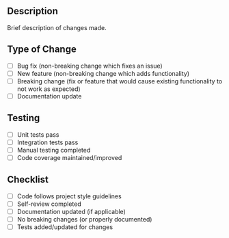 ## Description
Brief description of changes made.

## Type of Change
- [ ] Bug fix (non-breaking change which fixes an issue)
- [ ] New feature (non-breaking change which adds functionality)
- [ ] Breaking change (fix or feature that would cause existing functionality to not work as expected)
- [ ] Documentation update

## Testing
- [ ] Unit tests pass
- [ ] Integration tests pass
- [ ] Manual testing completed
- [ ] Code coverage maintained/improved

## Checklist
- [ ] Code follows project style guidelines
- [ ] Self-review completed
- [ ] Documentation updated (if applicable)
- [ ] No breaking changes (or properly documented)
- [ ] Tests added/updated for changes